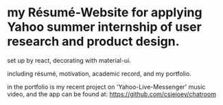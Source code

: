 # my Résumé-Website for applying Yahoo summer internship of user research and product design.

set up by react, decorating with material-ui.

including résumé, motivation, academic record, and my portfolio.

in the portfolio is my recent project on 'Yahoo-Live-Messenger' music video, and the app can be found at: https://github.com/csiejoey/chatroom

